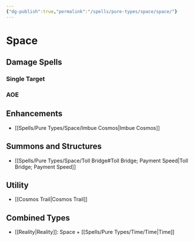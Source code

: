 ```yaml
---
{"dg-publish":true,"permalink":"/spells/pure-types/space/space/"}
---
```


# Space
## Damage Spells

### Single Target

### AOE

## Enhancements
- [[Spells/Pure Types/Space/Imbue Cosmos\|Imbue Cosmos]]

## Summons and Structures
- [[Spells/Pure Types/Space/Toll Bridge#Toll Bridge; Payment Speed\|Toll Bridge; Payment Speed]]
## Utility
- [[Cosmos Trail\|Cosmos Trail]]

## Combined Types
- [[Reality\|Reality]]: Space + [[Spells/Pure Types/Time/Time\|Time]]